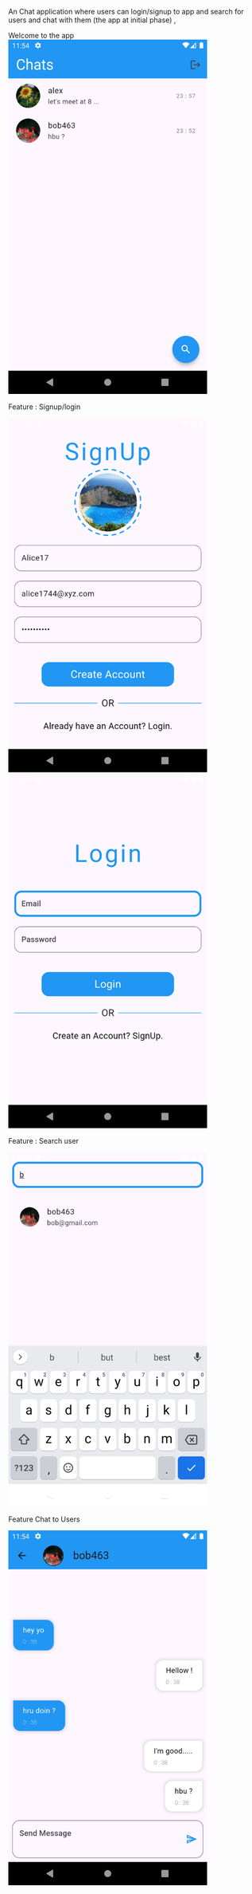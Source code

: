 An Chat application where users can login/signup to app and search for users and chat with them (the app at initial phase) ,

Welcome to the app 
  <img src="assets/app_sample/chats.png" alt="Screenshot" width="400" />

Feature : Signup/login 

<img src="assets/app_sample/sign_up.png" alt="Screenshot" width="400" />   <img src="assets/app_sample/login.png" alt="Screenshot" width="400" />


Feature : Search user 

  <img src="assets/app_sample/search.png" alt="Screenshot" width="400" />

Feature  Chat to Users 

  <img src="assets/app_sample/user_chat.png" alt="Screenshot" width="400" />

